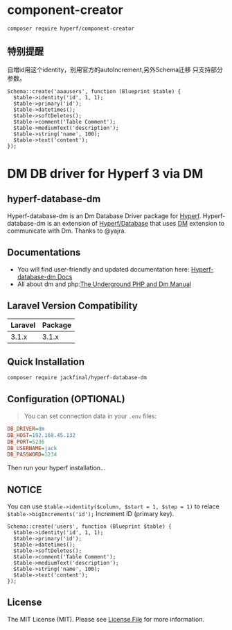 # component-creator

```
composer require hyperf/component-creator
```


## 特别提醒

自增id用这个identity，别用官方的autoIncrement,另外Schema迁移 只支持部分参数。

```
Schema::create('aaausers', function (Blueprint $table) {
  $table->identity('id', 1, 1);
  $table->primary('id');
  $table->datetimes();
  $table->softDeletes();
  $table->comment('Table Comment');
  $table->mediumText('description');  
  $table->string('name', 100);
  $table->text('content');
});
```

# DM DB driver for Hyperf 3 via DM

## hyperf-database-dm

Hyperf-database-dm is an Dm Database Driver package for [Hyperf](https://www.hyperf.io/). Hyperf-database-dm is an extension of [Hyperf/Database](https://github.com/hyperf/database) that uses [DM](https://eco.dameng.com/document/dm/zh-cn/faq/faq-php.html#PHP-Startup-Unable-to-load-dynamic-library) extension to communicate with Dm. Thanks to @yajra.

## Documentations

- You will find user-friendly and updated documentation here: [Hyperf-database-dm Docs](https://github.com/jackfinal/hyperf-database-dm)
- All about dm and php:[The Underground PHP and Dm Manual](https://eco.dameng.com/document/dm/zh-cn/app-dev/php-php.html)

## Laravel Version Compatibility

 Laravel  | Package
:---------|:----------
 3.1.x    | 3.1.x

## Quick Installation

```bash
composer require jackfinal/hyperf-database-dm
```

## Configuration (OPTIONAL)

> You can set connection data in your `.env` files:

```ini
DB_DRIVER=dm
DB_HOST=192.168.45.132
DB_PORT=5236
DB_USERNAME=jack
DB_PASSWORD=1234
```

Then run your hyperf installation...

## NOTICE

You can use `$table->identity($column, $start = 1, $step = 1)` to relace `$table->bigIncrements('id');` Increment ID (primary key).

```
Schema::create('users', function (Blueprint $table) {
  $table->identity('id', 1, 1);
  $table->primary('id');
  $table->datetimes();
  $table->softDeletes();
  $table->comment('Table Comment');
  $table->mediumText('description');  
  $table->string('name', 100);
  $table->text('content');
});
```


## License

The MIT License (MIT). Please see [License File](LICENSE.md) for more information.

[link-author]: https://github.com/jackfinal